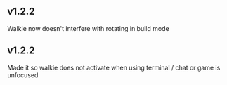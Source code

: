 ## v1.2.2

Walkie now doesn't interfere with rotating in build mode

## v1.2.2

Made it so walkie does not activate when using terminal / chat or game is unfocused
